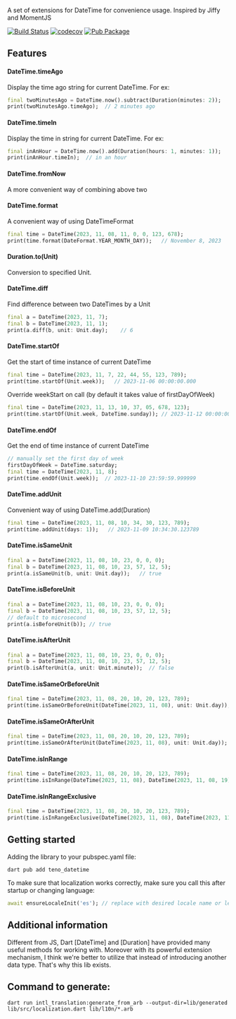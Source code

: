 A set of extensions for DateTime for convenience usage.
Inspired by Jiffy and MomentJS

[![Build Status](https://github.com/hnvcam/teno_datetime/actions/workflows/ci.yaml/badge.svg)](https://github.com/hnvcam/teno_datetime)
[![codecov](https://codecov.io/gh/hnvcam/teno_datetime/graph/badge.svg?token=FCRWMFYD3O)](https://codecov.io/gh/hnvcam/teno_datetime)
[![Pub Package](https://img.shields.io/pub/v/teno_datetime)](https://pub.dev/packages/teno_datetime)


## Features

#### DateTime.timeAgo
Display the time ago string for current DateTime.
For ex:
```dart
final twoMinutesAgo = DateTime.now().subtract(Duration(minutes: 2));
print(twoMinutesAgo.timeAgo);  // 2 minutes ago
```
#### DateTime.timeIn
Display the time in string for current DateTime.
For ex:
```dart
final inAnHour = DateTime.now().add(Duration(hours: 1, minutes: 1));
print(inAnHour.timeIn);  // in an hour
```
#### DateTime.fromNow
A more convenient way of combining above two

#### DateTime.format
A convenient way of using DateTimeFormat
```dart
final time = DateTime(2023, 11, 08, 11, 0, 0, 123, 678);
print(time.format(DateFormat.YEAR_MONTH_DAY));   // November 8, 2023
```
#### Duration.to(Unit)
Conversion to specified Unit.

#### DateTime.diff
Find difference between two DateTimes by a Unit
```dart
final a = DateTime(2023, 11, 7);
final b = DateTime(2023, 11, 1);
print(a.diff(b, unit: Unit.day);    // 6
```
#### DateTime.startOf
Get the start of time instance of current DateTime
```dart
final time = DateTime(2023, 11, 7, 22, 44, 55, 123, 789);
print(time.startOf(Unit.week));   // 2023-11-06 00:00:00.000
```
Override weekStart on call (by default it takes value of firstDayOfWeek)
```dart
final time = DateTime(2023, 11, 13, 10, 37, 05, 678, 123);
print(time.startOf(Unit.week, DateTime.sunday)); // 2023-11-12 00:00:00.000
```
#### DateTime.endOf
Get the end of time instance of current DateTime
```dart
// manually set the first day of week
firstDayOfWeek = DateTime.saturday;
final time = DateTime(2023, 11, 8);
print(time.endOf(Unit.week));  // 2023-11-10 23:59:59.999999
```
#### DateTime.addUnit
Convenient way of using DateTime.add(Duration)
```dart
final time = DateTime(2023, 11, 08, 10, 34, 30, 123, 789);
print(time.addUnit(days: 1));   // 2023-11-09 10:34:30.123789
```
#### DateTime.isSameUnit
```dart
final a = DateTime(2023, 11, 08, 10, 23, 0, 0, 0);
final b = DateTime(2023, 11, 08, 10, 23, 57, 12, 5);
print(a.isSameUnit(b, unit: Unit.day));   // true
```
#### DateTime.isBeforeUnit
```dart
final a = DateTime(2023, 11, 08, 10, 23, 0, 0, 0);
final b = DateTime(2023, 11, 08, 10, 23, 57, 12, 5);
// default to microsecond
print(a.isBeforeUnit(b)); // true
```
#### DateTime.isAfterUnit
```dart
final a = DateTime(2023, 11, 08, 10, 23, 0, 0, 0);
final b = DateTime(2023, 11, 08, 10, 23, 57, 12, 5);
print(b.isAfterUnit(a, unit: Unit.minute));  // false
```
#### DateTime.isSameOrBeforeUnit
```dart
final time = DateTime(2023, 11, 08, 20, 10, 20, 123, 789);
print(time.isSameOrBeforeUnit(DateTime(2023, 11, 08), unit: Unit.day));    // true
```
#### DateTime.isSameOrAfterUnit
```dart
final time = DateTime(2023, 11, 08, 20, 10, 20, 123, 789);
print(time.isSameOrAfterUnit(DateTime(2023, 11, 08), unit: Unit.day));    // true
```
#### DateTime.isInRange
```dart
final time = DateTime(2023, 11, 08, 20, 10, 20, 123, 789);
print(time.isInRange(DateTime(2023, 11, 08), DateTime(2023, 11, 08, 19));  // false
```
#### DateTime.isInRangeExclusive
```dart
final time = DateTime(2023, 11, 08, 20, 10, 20, 123, 789);
print(time.isInRangeExclusive(DateTime(2023, 11, 08), DateTime(2023, 11, 08, 21)); // true
```

## Getting started

Adding the library to your pubspec.yaml file:
```shell
dart pub add teno_datetime
```

To make sure that localization works correctly, make sure you call this after startup or changing language:
```dart
await ensureLocaleInit('es'); // replace with desired locale name or leave it empty to get value from Intl.systemLocale
```


## Additional information
Different from JS, Dart [DateTime] and [Duration] have provided many useful methods for working with.
Moreover with its powerful extension mechanism, I think we're better to utilize that instead of introducing
another data type. That's why this lib exists.


## Command to generate:
```shell
dart run intl_translation:generate_from_arb --output-dir=lib/generated lib/src/localization.dart lib/l10n/*.arb
```
